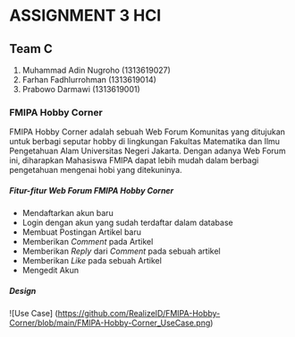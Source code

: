 # ASSIGNMENT 3 HCI
## Team C
1. Muhammad Adin Nugroho (1313619027)
2. Farhan Fadhlurrohman (1313619014)
3. Prabowo Darmawi (1313619001)

### FMIPA Hobby Corner
FMIPA Hobby Corner adalah sebuah Web Forum Komunitas yang ditujukan untuk berbagi seputar hobby di lingkungan Fakultas Matematika dan Ilmu Pengetahuan Alam Universitas Negeri Jakarta. Dengan adanya Web Forum ini, diharapkan Mahasiswa FMIPA dapat lebih mudah dalam berbagi pengetahuan mengenai hobi yang ditekuninya.

##### Fitur-fitur Web Forum FMIPA Hobby Corner
* Mendaftarkan akun baru
* Login dengan akun yang sudah terdaftar dalam database
* Membuat Postingan Artikel baru
* Memberikan _Comment_ pada Artikel
* Memberikan _Reply_ dari _Comment_ pada sebuah artikel
* Memberikan _Like_ pada sebuah Artikel
* Mengedit Akun

##### Design
![Use Case] (https://github.com/RealizeID/FMIPA-Hobby-Corner/blob/main/FMIPA-Hobby-Corner_UseCase.png)
